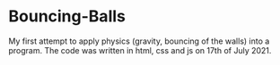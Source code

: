 # Bouncing-Balls
My first attempt to apply physics (gravity, bouncing of the walls) into a program. The code was written in html, css and js on 17th of July 2021.
